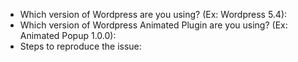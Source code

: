 * Which version of Wordpress are you using? (Ex: Wordpress 5.4):
* Which version of Wordpress Animated Plugin are you using? (Ex: Animated Popup 1.0.0):
* Steps to reproduce the issue:

